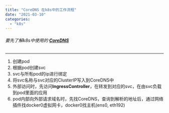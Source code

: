 ```yaml
---
title: "CoreDNS 在k8s中的工作流程"
date: "2021-03-10"
categories: 
  - "k8s"
---
```


###### 要先了解k8s中使用的 **[CoreDNS](https://www.cnblogs.com/sandshell/p/12581309.html "CoreDNS")**

* * *

1. 创建pod
2. 根据pod创建svc
3. svc与所有pod的ip进行绑定
4. 将svc名称与svc对应的ClusterIP写入到CoreDNS中
5. 外部访问时，先访问**IngressController**，在转发到对应的svc，在由svc负载到pod里面的应用
6. pod内部向外部请求域名时，先找CoreDNS，查询到解析的地址后，通过网络插件找docker0虚拟网卡，docker0找主机(ens0, eth192)
